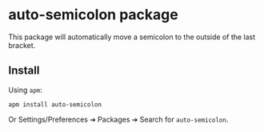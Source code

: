 # auto-semicolon package

This package will automatically move a semicolon to the outside of the last
bracket.

## Install

Using `apm`:

```shell
apm install auto-semicolon
```

Or Settings/Preferences ➔ Packages ➔ Search for `auto-semicolon`.
